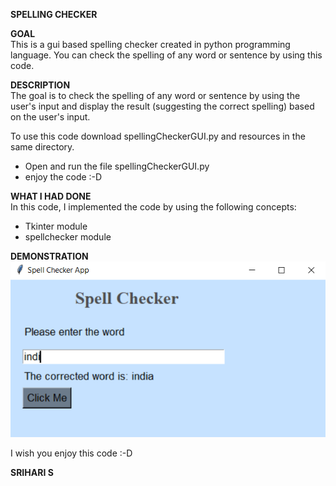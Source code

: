 **SPELLING CHECKER**  

**GOAL**  
This is a gui based spelling checker created in python programming language. You can check the spelling of any word or sentence by using this code.


**DESCRIPTION**  
The goal is to check the spelling of any word or sentence by using the user's input and display the result (suggesting the correct spelling) based on the user's input.

To use this code download spellingCheckerGUI.py and resources in the same directory.
+ Open and run the file spellingCheckerGUI.py
+ enjoy the code :-D

**WHAT I HAD DONE**  
In this code, I implemented the code by using the following concepts:
+ Tkinter module
+ spellchecker module

**DEMONSTRATION**  
![image](./images/app.png)

I wish you enjoy this code :-D

**SRIHARI S**